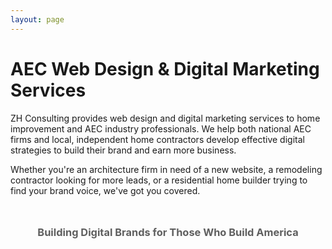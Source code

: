 ```yaml
---
layout: page
---
```


<!-- Intro Section -->
# AEC Web Design & Digital Marketing Services

ZH Consulting provides web design and digital marketing services to home improvement and AEC industry professionals. We help both national AEC firms and local, independent home contractors develop effective digital strategies to build their brand and earn more business.

Whether you're an architecture firm in need of a new website, a remodeling contractor looking for more leads, or a residential home builder trying to find your brand voice, we've got you covered.

<h3 style="text-align:center;color:#5f5f5f;margin-top:3rem;">Building Digital Brands for Those Who Build America</h3>

